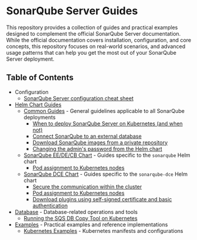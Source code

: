 # SonarQube Server Guides

This repository provides a collection of guides and practical examples designed to complement the official SonarQube Server documentation. While the official documentation covers installation, configuration, and core concepts, this repository focuses on real-world scenarios, and advanced usage patterns that can help you get the most out of your SonarQube Server deployment.

## Table of Contents

- Configuration
  - [SonarQube Server configuration cheat sheet](configuration/configuration-cheat-sheet.md)
- [Helm Chart Guides](helm-chart/)
  - [Common Guides](helm-chart/common/) - General guidelines applicable to all SonarQube deployments
    - [When to deploy SonarQube Server on Kubernetes (and when not)](helm-chart/common/when-to-deploy-on-k8s.md)
    - [Connect SonarQube to an external database](helm-chart/common/connect-external-db.md)
    - [Download SonarQube images from a private repository](helm-chart/common/images-from-private-repo.md)
    - [Changing the admin's password from the Helm chart](helm-chart/common/change-admin-password.md)
  - [SonarQube EE/DE/CB Chart](helm-chart/ee-de-cb/) - Guides specific to the `sonarqube` Helm chart
    - [Pod assignment to Kubernetes nodes](helm-chart/ee-de-cb/pod-to-node-assignment.md)
  - [SonarQube DCE Chart](helm-chart/dce/) - Guides specific to the `sonarqube-dce` Helm chart
    - [Secure the communication within the cluster](helm-chart/dce/secure-communication.md)
    - [Pod assignment to Kubernetes nodes](helm-chart/dce/pod-to-node-assignment.md)
    - [Download plugins using self-signed certificate and basic authentication](helm-chart/dce/download-plugins-self-signed-cert.md)
- [Database](database/) - Database-related operations and tools
  - [Running the SQS DB Copy Tool on Kubernetes](database/running-sqs-db-copy-tool-on-kubernetes.md)
- [Examples](examples/) - Practical examples and reference implementations
  - [Kubernetes Examples](examples/kubernetes/) - Kubernetes manifests and configurations
